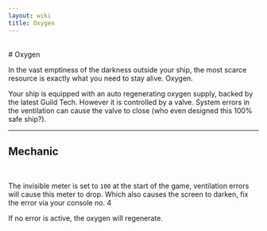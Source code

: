 ```yaml
---
layout: wiki
title: Oxygen
---
```


<br>
# Oxygen 
<br>

In the vast emptiness of the darkness outside your ship, the most scarce resource is exactly what you need to stay alive. Oxygen.

Your ship is equipped with an auto regenerating oxygen supply, backed by the latest Guild Tech. However it is controlled by a valve. System errors in the ventilation can cause the valve to close (who even designed this 100% safe ship?).

---

## Mechanic
<br>

The invisible meter is set to ```100``` at the start of the game, ventilation errors will cause this meter to drop. Which also causes the screen to darken, fix the error via your console no. 4

If no error is active, the oxygen will regenerate.
